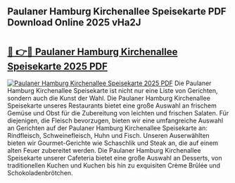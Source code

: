 ## Paulaner Hamburg Kirchenallee Speisekarte PDF Download Online 2025 vHa2J

# <h2><a href="http://gc9va5.nevu.top/?p=Paulaner+Hamburg+Kirchenallee+Speisekarte">🔗 👉🔴 Paulaner Hamburg Kirchenallee Speisekarte 2025 PDF</a></h2>

[![Paulaner Hamburg Kirchenallee Speisekarte 2025 PDF](https://i.imgur.com/dBaPXMq.png)](http://gc9va5.nevu.top/?p=Paulaner+Hamburg+Kirchenallee+Speisekarte)
Die Paulaner Hamburg Kirchenallee Speisekarte ist nicht nur eine Liste von Gerichten, sondern auch die Kunst der Wahl. Die Paulaner Hamburg Kirchenallee Speisekarte unseres Restaurants bietet eine große Auswahl an frischem Gemüse und Obst für die Zubereitung von leichten und frischen Salaten. Für diejenigen, die Fleisch bevorzugen, bieten wir eine umfangreiche Auswahl an Gerichten auf der Paulaner Hamburg Kirchenallee Speisekarte an: Rindfleisch, Schweinefleisch, Huhn und Fisch. Unseren Auserwählten bieten wir Gourmet-Gerichte wie Schaschlik und Steak an, die auf einem alten Feuer zubereitet werden. Die Paulaner Hamburg Kirchenallee Speisekarte unserer Cafeteria bietet eine große Auswahl an Desserts, von traditionellen Kuchen und Kuchen bis hin zu exquisiten Crème Brûlée und Schokoladenbrötchen.
